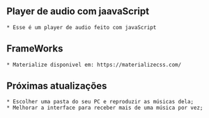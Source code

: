 ## Player de audio com jaavaScript
    * Esse é um player de audio feito com javaScript

## FrameWorks
    * Materialize disponivel em: https://materializecss.com/
    
## Próximas atualizações
    * Escolher uma pasta do seu PC e reproduzir as músicas dela;
    * Melhorar a interface para receber mais de uma música por vez;